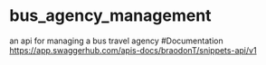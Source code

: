 # bus_agency_management
an api for managing a bus travel agency
#Documentation
https://app.swaggerhub.com/apis-docs/braodonT/snippets-api/v1
